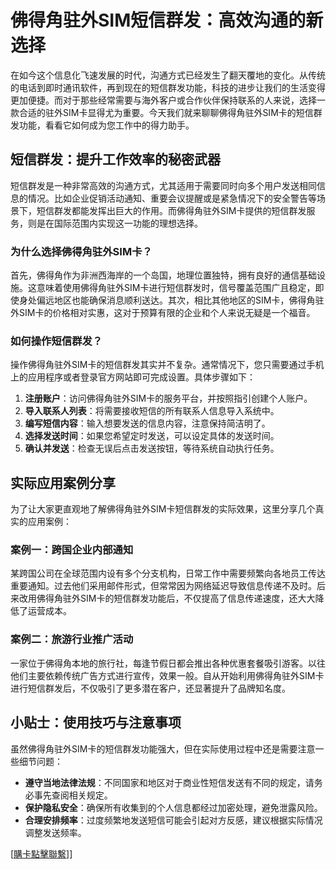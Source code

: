 # 佛得角驻外SIM短信群发：高效沟通的新选择

在如今这个信息化飞速发展的时代，沟通方式已经发生了翻天覆地的变化。从传统的电话到即时通讯软件，再到现在的短信群发功能，科技的进步让我们的生活变得更加便捷。而对于那些经常需要与海外客户或合作伙伴保持联系的人来说，选择一款合适的驻外SIM卡显得尤为重要。今天我们就来聊聊佛得角驻外SIM卡的短信群发功能，看看它如何成为您工作中的得力助手。

## 短信群发：提升工作效率的秘密武器

短信群发是一种非常高效的沟通方式，尤其适用于需要同时向多个用户发送相同信息的情况。比如企业促销活动通知、重要会议提醒或是紧急情况下的安全警告等场景下，短信群发都能发挥出巨大的作用。而佛得角驻外SIM卡提供的短信群发服务，则是在国际范围内实现这一功能的理想选择。

### 为什么选择佛得角驻外SIM卡？

首先，佛得角作为非洲西海岸的一个岛国，地理位置独特，拥有良好的通信基础设施。这意味着使用佛得角驻外SIM卡进行短信群发时，信号覆盖范围广且稳定，即使身处偏远地区也能确保消息顺利送达。其次，相比其他地区的SIM卡，佛得角驻外SIM卡的价格相对实惠，这对于预算有限的企业和个人来说无疑是一个福音。

### 如何操作短信群发？

操作佛得角驻外SIM卡的短信群发其实并不复杂。通常情况下，您只需要通过手机上的应用程序或者登录官方网站即可完成设置。具体步骤如下：

1. **注册账户**：访问佛得角驻外SIM卡的服务平台，并按照指引创建个人账户。
2. **导入联系人列表**：将需要接收短信的所有联系人信息导入系统中。
3. **编写短信内容**：输入想要发送的信息内容，注意保持简洁明了。
4. **选择发送时间**：如果您希望定时发送，可以设定具体的发送时间。
5. **确认并发送**：检查无误后点击发送按钮，等待系统自动执行任务。

## 实际应用案例分享

为了让大家更直观地了解佛得角驻外SIM卡短信群发的实际效果，这里分享几个真实的应用案例：

### 案例一：跨国企业内部通知

某跨国公司在全球范围内设有多个分支机构，日常工作中需要频繁向各地员工传达重要通知。过去他们采用邮件形式，但常常因为网络延迟导致信息传递不及时。后来改用佛得角驻外SIM卡的短信群发功能后，不仅提高了信息传递速度，还大大降低了运营成本。

### 案例二：旅游行业推广活动

一家位于佛得角本地的旅行社，每逢节假日都会推出各种优惠套餐吸引游客。以往他们主要依赖传统广告方式进行宣传，效果一般。自从开始利用佛得角驻外SIM卡进行短信群发后，不仅吸引了更多潜在客户，还显著提升了品牌知名度。

## 小贴士：使用技巧与注意事项

虽然佛得角驻外SIM卡的短信群发功能强大，但在实际使用过程中还是需要注意一些细节问题：

- **遵守当地法律法规**：不同国家和地区对于商业性短信发送有不同的规定，请务必事先查阅相关规定。
- **保护隐私安全**：确保所有收集到的个人信息都经过加密处理，避免泄露风险。
- **合理安排频率**：过度频繁地发送短信可能会引起对方反感，建议根据实际情况调整发送频率。

[[購卡點擊聯繫](https://t.me/s/esim1088)]]